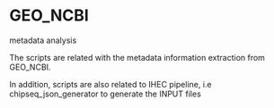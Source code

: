 # GEO_NCBI
metadata analysis


The scripts are related with the metadata information extraction from GEO_NCBI.

In addition, scripts are also related to IHEC pipeline, i.e chipseq_json_generator to generate the INPUT files  
